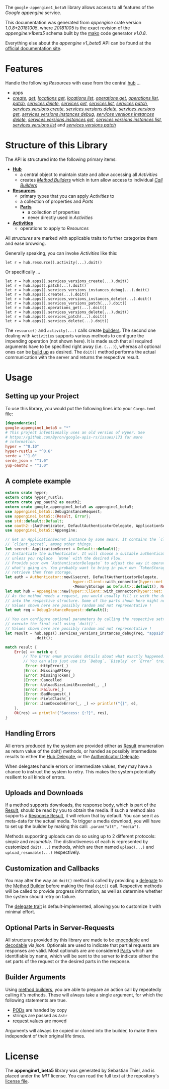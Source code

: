 <!---
DO NOT EDIT !
This file was generated automatically from 'src/mako/api/README.md.mako'
DO NOT EDIT !
-->
The `google-appengine1_beta5` library allows access to all features of the *Google appengine* service.

This documentation was generated from *appengine* crate version *1.0.8+20181005*, where *20181005* is the exact revision of the *appengine:v1beta5* schema built by the [mako](http://www.makotemplates.org/) code generator *v1.0.8*.

Everything else about the *appengine* *v1_beta5* API can be found at the
[official documentation site](https://cloud.google.com/appengine/docs/admin-api/).
# Features

Handle the following *Resources* with ease from the central [hub](https://docs.rs/google-appengine1_beta5/1.0.8+20181005/google_appengine1_beta5/struct.Appengine.html) ... 

* apps
 * [*create*](https://docs.rs/google-appengine1_beta5/1.0.8+20181005/google_appengine1_beta5/struct.AppCreateCall.html), [*get*](https://docs.rs/google-appengine1_beta5/1.0.8+20181005/google_appengine1_beta5/struct.AppGetCall.html), [*locations get*](https://docs.rs/google-appengine1_beta5/1.0.8+20181005/google_appengine1_beta5/struct.AppLocationGetCall.html), [*locations list*](https://docs.rs/google-appengine1_beta5/1.0.8+20181005/google_appengine1_beta5/struct.AppLocationListCall.html), [*operations get*](https://docs.rs/google-appengine1_beta5/1.0.8+20181005/google_appengine1_beta5/struct.AppOperationGetCall.html), [*operations list*](https://docs.rs/google-appengine1_beta5/1.0.8+20181005/google_appengine1_beta5/struct.AppOperationListCall.html), [*patch*](https://docs.rs/google-appengine1_beta5/1.0.8+20181005/google_appengine1_beta5/struct.AppPatchCall.html), [*services delete*](https://docs.rs/google-appengine1_beta5/1.0.8+20181005/google_appengine1_beta5/struct.AppServiceDeleteCall.html), [*services get*](https://docs.rs/google-appengine1_beta5/1.0.8+20181005/google_appengine1_beta5/struct.AppServiceGetCall.html), [*services list*](https://docs.rs/google-appengine1_beta5/1.0.8+20181005/google_appengine1_beta5/struct.AppServiceListCall.html), [*services patch*](https://docs.rs/google-appengine1_beta5/1.0.8+20181005/google_appengine1_beta5/struct.AppServicePatchCall.html), [*services versions create*](https://docs.rs/google-appengine1_beta5/1.0.8+20181005/google_appengine1_beta5/struct.AppServiceVersionCreateCall.html), [*services versions delete*](https://docs.rs/google-appengine1_beta5/1.0.8+20181005/google_appengine1_beta5/struct.AppServiceVersionDeleteCall.html), [*services versions get*](https://docs.rs/google-appengine1_beta5/1.0.8+20181005/google_appengine1_beta5/struct.AppServiceVersionGetCall.html), [*services versions instances debug*](https://docs.rs/google-appengine1_beta5/1.0.8+20181005/google_appengine1_beta5/struct.AppServiceVersionInstanceDebugCall.html), [*services versions instances delete*](https://docs.rs/google-appengine1_beta5/1.0.8+20181005/google_appengine1_beta5/struct.AppServiceVersionInstanceDeleteCall.html), [*services versions instances get*](https://docs.rs/google-appengine1_beta5/1.0.8+20181005/google_appengine1_beta5/struct.AppServiceVersionInstanceGetCall.html), [*services versions instances list*](https://docs.rs/google-appengine1_beta5/1.0.8+20181005/google_appengine1_beta5/struct.AppServiceVersionInstanceListCall.html), [*services versions list*](https://docs.rs/google-appengine1_beta5/1.0.8+20181005/google_appengine1_beta5/struct.AppServiceVersionListCall.html) and [*services versions patch*](https://docs.rs/google-appengine1_beta5/1.0.8+20181005/google_appengine1_beta5/struct.AppServiceVersionPatchCall.html)




# Structure of this Library

The API is structured into the following primary items:

* **[Hub](https://docs.rs/google-appengine1_beta5/1.0.8+20181005/google_appengine1_beta5/struct.Appengine.html)**
    * a central object to maintain state and allow accessing all *Activities*
    * creates [*Method Builders*](https://docs.rs/google-appengine1_beta5/1.0.8+20181005/google_appengine1_beta5/trait.MethodsBuilder.html) which in turn
      allow access to individual [*Call Builders*](https://docs.rs/google-appengine1_beta5/1.0.8+20181005/google_appengine1_beta5/trait.CallBuilder.html)
* **[Resources](https://docs.rs/google-appengine1_beta5/1.0.8+20181005/google_appengine1_beta5/trait.Resource.html)**
    * primary types that you can apply *Activities* to
    * a collection of properties and *Parts*
    * **[Parts](https://docs.rs/google-appengine1_beta5/1.0.8+20181005/google_appengine1_beta5/trait.Part.html)**
        * a collection of properties
        * never directly used in *Activities*
* **[Activities](https://docs.rs/google-appengine1_beta5/1.0.8+20181005/google_appengine1_beta5/trait.CallBuilder.html)**
    * operations to apply to *Resources*

All *structures* are marked with applicable traits to further categorize them and ease browsing.

Generally speaking, you can invoke *Activities* like this:

```Rust,ignore
let r = hub.resource().activity(...).doit()
```

Or specifically ...

```ignore
let r = hub.apps().services_versions_create(...).doit()
let r = hub.apps().patch(...).doit()
let r = hub.apps().services_versions_instances_debug(...).doit()
let r = hub.apps().create(...).doit()
let r = hub.apps().services_versions_instances_delete(...).doit()
let r = hub.apps().services_versions_patch(...).doit()
let r = hub.apps().operations_get(...).doit()
let r = hub.apps().services_versions_delete(...).doit()
let r = hub.apps().services_patch(...).doit()
let r = hub.apps().services_delete(...).doit()
```

The `resource()` and `activity(...)` calls create [builders][builder-pattern]. The second one dealing with `Activities` 
supports various methods to configure the impending operation (not shown here). It is made such that all required arguments have to be 
specified right away (i.e. `(...)`), whereas all optional ones can be [build up][builder-pattern] as desired.
The `doit()` method performs the actual communication with the server and returns the respective result.

# Usage

## Setting up your Project

To use this library, you would put the following lines into your `Cargo.toml` file:

```toml
[dependencies]
google-appengine1_beta5 = "*"
# This project intentionally uses an old version of Hyper. See
# https://github.com/Byron/google-apis-rs/issues/173 for more
# information.
hyper = "^0.10"
hyper-rustls = "^0.6"
serde = "^1.0"
serde_json = "^1.0"
yup-oauth2 = "^1.0"
```

## A complete example

```Rust
extern crate hyper;
extern crate hyper_rustls;
extern crate yup_oauth2 as oauth2;
extern crate google_appengine1_beta5 as appengine1_beta5;
use appengine1_beta5::DebugInstanceRequest;
use appengine1_beta5::{Result, Error};
use std::default::Default;
use oauth2::{Authenticator, DefaultAuthenticatorDelegate, ApplicationSecret, MemoryStorage};
use appengine1_beta5::Appengine;

// Get an ApplicationSecret instance by some means. It contains the `client_id` and 
// `client_secret`, among other things.
let secret: ApplicationSecret = Default::default();
// Instantiate the authenticator. It will choose a suitable authentication flow for you, 
// unless you replace  `None` with the desired Flow.
// Provide your own `AuthenticatorDelegate` to adjust the way it operates and get feedback about 
// what's going on. You probably want to bring in your own `TokenStorage` to persist tokens and
// retrieve them from storage.
let auth = Authenticator::new(&secret, DefaultAuthenticatorDelegate,
                              hyper::Client::with_connector(hyper::net::HttpsConnector::new(hyper_rustls::TlsClient::new())),
                              <MemoryStorage as Default>::default(), None);
let mut hub = Appengine::new(hyper::Client::with_connector(hyper::net::HttpsConnector::new(hyper_rustls::TlsClient::new())), auth);
// As the method needs a request, you would usually fill it with the desired information
// into the respective structure. Some of the parts shown here might not be applicable !
// Values shown here are possibly random and not representative !
let mut req = DebugInstanceRequest::default();

// You can configure optional parameters by calling the respective setters at will, and
// execute the final call using `doit()`.
// Values shown here are possibly random and not representative !
let result = hub.apps().services_versions_instances_debug(req, "appsId", "servicesId", "versionsId", "instancesId")
             .doit();

match result {
    Err(e) => match e {
        // The Error enum provides details about what exactly happened.
        // You can also just use its `Debug`, `Display` or `Error` traits
         Error::HttpError(_)
        |Error::MissingAPIKey
        |Error::MissingToken(_)
        |Error::Cancelled
        |Error::UploadSizeLimitExceeded(_, _)
        |Error::Failure(_)
        |Error::BadRequest(_)
        |Error::FieldClash(_)
        |Error::JsonDecodeError(_, _) => println!("{}", e),
    },
    Ok(res) => println!("Success: {:?}", res),
}

```
## Handling Errors

All errors produced by the system are provided either as [Result](https://docs.rs/google-appengine1_beta5/1.0.8+20181005/google_appengine1_beta5/enum.Result.html) enumeration as return value of 
the doit() methods, or handed as possibly intermediate results to either the 
[Hub Delegate](https://docs.rs/google-appengine1_beta5/1.0.8+20181005/google_appengine1_beta5/trait.Delegate.html), or the [Authenticator Delegate](https://docs.rs/yup-oauth2/*/yup_oauth2/trait.AuthenticatorDelegate.html).

When delegates handle errors or intermediate values, they may have a chance to instruct the system to retry. This 
makes the system potentially resilient to all kinds of errors.

## Uploads and Downloads
If a method supports downloads, the response body, which is part of the [Result](https://docs.rs/google-appengine1_beta5/1.0.8+20181005/google_appengine1_beta5/enum.Result.html), should be
read by you to obtain the media.
If such a method also supports a [Response Result](https://docs.rs/google-appengine1_beta5/1.0.8+20181005/google_appengine1_beta5/trait.ResponseResult.html), it will return that by default.
You can see it as meta-data for the actual media. To trigger a media download, you will have to set up the builder by making
this call: `.param("alt", "media")`.

Methods supporting uploads can do so using up to 2 different protocols: 
*simple* and *resumable*. The distinctiveness of each is represented by customized 
`doit(...)` methods, which are then named `upload(...)` and `upload_resumable(...)` respectively.

## Customization and Callbacks

You may alter the way an `doit()` method is called by providing a [delegate](https://docs.rs/google-appengine1_beta5/1.0.8+20181005/google_appengine1_beta5/trait.Delegate.html) to the 
[Method Builder](https://docs.rs/google-appengine1_beta5/1.0.8+20181005/google_appengine1_beta5/trait.CallBuilder.html) before making the final `doit()` call. 
Respective methods will be called to provide progress information, as well as determine whether the system should 
retry on failure.

The [delegate trait](https://docs.rs/google-appengine1_beta5/1.0.8+20181005/google_appengine1_beta5/trait.Delegate.html) is default-implemented, allowing you to customize it with minimal effort.

## Optional Parts in Server-Requests

All structures provided by this library are made to be [enocodable](https://docs.rs/google-appengine1_beta5/1.0.8+20181005/google_appengine1_beta5/trait.RequestValue.html) and 
[decodable](https://docs.rs/google-appengine1_beta5/1.0.8+20181005/google_appengine1_beta5/trait.ResponseResult.html) via *json*. Optionals are used to indicate that partial requests are responses 
are valid.
Most optionals are are considered [Parts](https://docs.rs/google-appengine1_beta5/1.0.8+20181005/google_appengine1_beta5/trait.Part.html) which are identifiable by name, which will be sent to 
the server to indicate either the set parts of the request or the desired parts in the response.

## Builder Arguments

Using [method builders](https://docs.rs/google-appengine1_beta5/1.0.8+20181005/google_appengine1_beta5/trait.CallBuilder.html), you are able to prepare an action call by repeatedly calling it's methods.
These will always take a single argument, for which the following statements are true.

* [PODs][wiki-pod] are handed by copy
* strings are passed as `&str`
* [request values](https://docs.rs/google-appengine1_beta5/1.0.8+20181005/google_appengine1_beta5/trait.RequestValue.html) are moved

Arguments will always be copied or cloned into the builder, to make them independent of their original life times.

[wiki-pod]: http://en.wikipedia.org/wiki/Plain_old_data_structure
[builder-pattern]: http://en.wikipedia.org/wiki/Builder_pattern
[google-go-api]: https://github.com/google/google-api-go-client

# License
The **appengine1_beta5** library was generated by Sebastian Thiel, and is placed 
under the *MIT* license.
You can read the full text at the repository's [license file][repo-license].

[repo-license]: https://github.com/Byron/google-apis-rsblob/master/LICENSE.md
